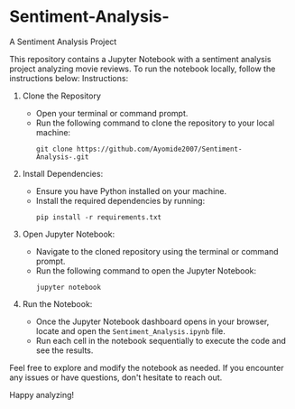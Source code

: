 # Sentiment-Analysis-
A Sentiment Analysis Project 


This repository contains a Jupyter Notebook with a sentiment analysis project analyzing movie reviews. To run the notebook locally, follow the instructions below:
Instructions:

1. Clone the Repository
   - Open your terminal or command prompt.
   - Run the following command to clone the repository to your local machine:
     ```
     git clone https://github.com/Ayomide2007/Sentiment-Analysis-.git
     ```

2. Install Dependencies:
   - Ensure you have Python installed on your machine.
   - Install the required dependencies by running:
     ```
     pip install -r requirements.txt
     ```

3. Open Jupyter Notebook:
   - Navigate to the cloned repository using the terminal or command prompt.
   - Run the following command to open the Jupyter Notebook:
     ```
     jupyter notebook
     ```

4. Run the Notebook:
   - Once the Jupyter Notebook dashboard opens in your browser, locate and open the `Sentiment_Analysis.ipynb` file.
   - Run each cell in the notebook sequentially to execute the code and see the results.

Feel free to explore and modify the notebook as needed. If you encounter any issues or have questions, don't hesitate to reach out.

Happy analyzing!
